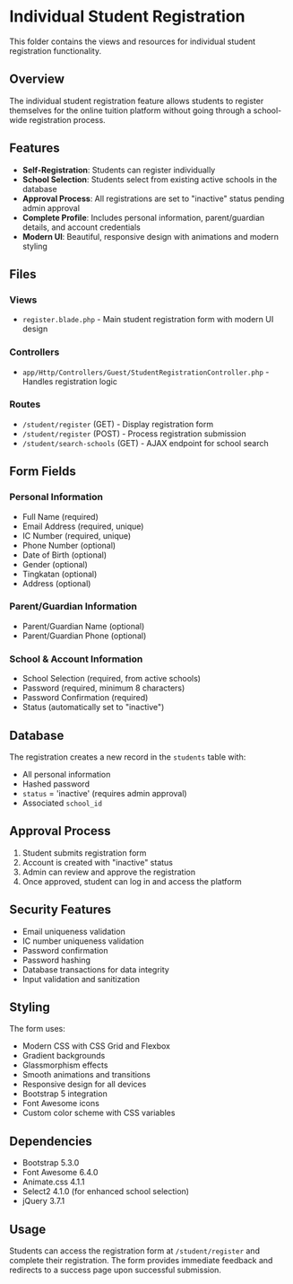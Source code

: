 # Individual Student Registration

This folder contains the views and resources for individual student registration functionality.

## Overview

The individual student registration feature allows students to register themselves for the online tuition platform without going through a school-wide registration process.

## Features

- **Self-Registration**: Students can register individually
- **School Selection**: Students select from existing active schools in the database
- **Approval Process**: All registrations are set to "inactive" status pending admin approval
- **Complete Profile**: Includes personal information, parent/guardian details, and account credentials
- **Modern UI**: Beautiful, responsive design with animations and modern styling

## Files

### Views
- `register.blade.php` - Main student registration form with modern UI design

### Controllers
- `app/Http/Controllers/Guest/StudentRegistrationController.php` - Handles registration logic

### Routes
- `/student/register` (GET) - Display registration form
- `/student/register` (POST) - Process registration submission
- `/student/search-schools` (GET) - AJAX endpoint for school search

## Form Fields

### Personal Information
- Full Name (required)
- Email Address (required, unique)
- IC Number (required, unique)
- Phone Number (optional)
- Date of Birth (optional)
- Gender (optional)
- Tingkatan (optional)
- Address (optional)

### Parent/Guardian Information
- Parent/Guardian Name (optional)
- Parent/Guardian Phone (optional)

### School & Account Information
- School Selection (required, from active schools)
- Password (required, minimum 8 characters)
- Password Confirmation (required)
- Status (automatically set to "inactive")

## Database

The registration creates a new record in the `students` table with:
- All personal information
- Hashed password
- `status` = 'inactive' (requires admin approval)
- Associated `school_id`

## Approval Process

1. Student submits registration form
2. Account is created with "inactive" status
3. Admin can review and approve the registration
4. Once approved, student can log in and access the platform

## Security Features

- Email uniqueness validation
- IC number uniqueness validation
- Password confirmation
- Password hashing
- Database transactions for data integrity
- Input validation and sanitization

## Styling

The form uses:
- Modern CSS with CSS Grid and Flexbox
- Gradient backgrounds
- Glassmorphism effects
- Smooth animations and transitions
- Responsive design for all devices
- Bootstrap 5 integration
- Font Awesome icons
- Custom color scheme with CSS variables

## Dependencies

- Bootstrap 5.3.0
- Font Awesome 6.4.0
- Animate.css 4.1.1
- Select2 4.1.0 (for enhanced school selection)
- jQuery 3.7.1

## Usage

Students can access the registration form at `/student/register` and complete their registration. The form provides immediate feedback and redirects to a success page upon successful submission. 